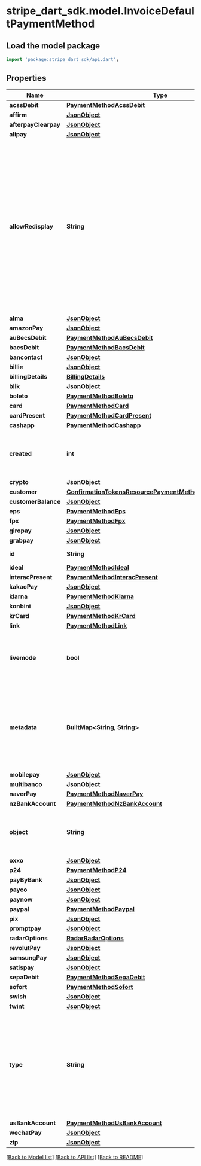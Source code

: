 # stripe_dart_sdk.model.InvoiceDefaultPaymentMethod

## Load the model package
```dart
import 'package:stripe_dart_sdk/api.dart';
```

## Properties
Name | Type | Description | Notes
------------ | ------------- | ------------- | -------------
**acssDebit** | [**PaymentMethodAcssDebit**](PaymentMethodAcssDebit.md) |  | [optional] 
**affirm** | [**JsonObject**](.md) |  | [optional] 
**afterpayClearpay** | [**JsonObject**](.md) |  | [optional] 
**alipay** | [**JsonObject**](.md) |  | [optional] 
**allowRedisplay** | **String** | This field indicates whether this payment method can be shown again to its customer in a checkout flow. Stripe products such as Checkout and Elements use this field to determine whether a payment method can be shown as a saved payment method in a checkout flow. The field defaults to “unspecified”. | [optional] 
**alma** | [**JsonObject**](.md) |  | [optional] 
**amazonPay** | [**JsonObject**](.md) |  | [optional] 
**auBecsDebit** | [**PaymentMethodAuBecsDebit**](PaymentMethodAuBecsDebit.md) |  | [optional] 
**bacsDebit** | [**PaymentMethodBacsDebit**](PaymentMethodBacsDebit.md) |  | [optional] 
**bancontact** | [**JsonObject**](.md) |  | [optional] 
**billie** | [**JsonObject**](.md) |  | [optional] 
**billingDetails** | [**BillingDetails**](BillingDetails.md) |  | 
**blik** | [**JsonObject**](.md) |  | [optional] 
**boleto** | [**PaymentMethodBoleto**](PaymentMethodBoleto.md) |  | [optional] 
**card** | [**PaymentMethodCard**](PaymentMethodCard.md) |  | [optional] 
**cardPresent** | [**PaymentMethodCardPresent**](PaymentMethodCardPresent.md) |  | [optional] 
**cashapp** | [**PaymentMethodCashapp**](PaymentMethodCashapp.md) |  | [optional] 
**created** | **int** | Time at which the object was created. Measured in seconds since the Unix epoch. | 
**crypto** | [**JsonObject**](.md) |  | [optional] 
**customer** | [**ConfirmationTokensResourcePaymentMethodPreviewCustomer**](ConfirmationTokensResourcePaymentMethodPreviewCustomer.md) |  | [optional] 
**customerBalance** | [**JsonObject**](.md) |  | [optional] 
**eps** | [**PaymentMethodEps**](PaymentMethodEps.md) |  | [optional] 
**fpx** | [**PaymentMethodFpx**](PaymentMethodFpx.md) |  | [optional] 
**giropay** | [**JsonObject**](.md) |  | [optional] 
**grabpay** | [**JsonObject**](.md) |  | [optional] 
**id** | **String** | Unique identifier for the object. | 
**ideal** | [**PaymentMethodIdeal**](PaymentMethodIdeal.md) |  | [optional] 
**interacPresent** | [**PaymentMethodInteracPresent**](PaymentMethodInteracPresent.md) |  | [optional] 
**kakaoPay** | [**JsonObject**](.md) |  | [optional] 
**klarna** | [**PaymentMethodKlarna**](PaymentMethodKlarna.md) |  | [optional] 
**konbini** | [**JsonObject**](.md) |  | [optional] 
**krCard** | [**PaymentMethodKrCard**](PaymentMethodKrCard.md) |  | [optional] 
**link** | [**PaymentMethodLink**](PaymentMethodLink.md) |  | [optional] 
**livemode** | **bool** | Has the value `true` if the object exists in live mode or the value `false` if the object exists in test mode. | 
**metadata** | **BuiltMap&lt;String, String&gt;** | Set of [key-value pairs](https://stripe.com/docs/api/metadata) that you can attach to an object. This can be useful for storing additional information about the object in a structured format. | [optional] 
**mobilepay** | [**JsonObject**](.md) |  | [optional] 
**multibanco** | [**JsonObject**](.md) |  | [optional] 
**naverPay** | [**PaymentMethodNaverPay**](PaymentMethodNaverPay.md) |  | [optional] 
**nzBankAccount** | [**PaymentMethodNzBankAccount**](PaymentMethodNzBankAccount.md) |  | [optional] 
**object** | **String** | String representing the object's type. Objects of the same type share the same value. | 
**oxxo** | [**JsonObject**](.md) |  | [optional] 
**p24** | [**PaymentMethodP24**](PaymentMethodP24.md) |  | [optional] 
**payByBank** | [**JsonObject**](.md) |  | [optional] 
**payco** | [**JsonObject**](.md) |  | [optional] 
**paynow** | [**JsonObject**](.md) |  | [optional] 
**paypal** | [**PaymentMethodPaypal**](PaymentMethodPaypal.md) |  | [optional] 
**pix** | [**JsonObject**](.md) |  | [optional] 
**promptpay** | [**JsonObject**](.md) |  | [optional] 
**radarOptions** | [**RadarRadarOptions**](RadarRadarOptions.md) |  | [optional] 
**revolutPay** | [**JsonObject**](.md) |  | [optional] 
**samsungPay** | [**JsonObject**](.md) |  | [optional] 
**satispay** | [**JsonObject**](.md) |  | [optional] 
**sepaDebit** | [**PaymentMethodSepaDebit**](PaymentMethodSepaDebit.md) |  | [optional] 
**sofort** | [**PaymentMethodSofort**](PaymentMethodSofort.md) |  | [optional] 
**swish** | [**JsonObject**](.md) |  | [optional] 
**twint** | [**JsonObject**](.md) |  | [optional] 
**type** | **String** | The type of the PaymentMethod. An additional hash is included on the PaymentMethod with a name matching this value. It contains additional information specific to the PaymentMethod type. | 
**usBankAccount** | [**PaymentMethodUsBankAccount**](PaymentMethodUsBankAccount.md) |  | [optional] 
**wechatPay** | [**JsonObject**](.md) |  | [optional] 
**zip** | [**JsonObject**](.md) |  | [optional] 

[[Back to Model list]](../README.md#documentation-for-models) [[Back to API list]](../README.md#documentation-for-api-endpoints) [[Back to README]](../README.md)


